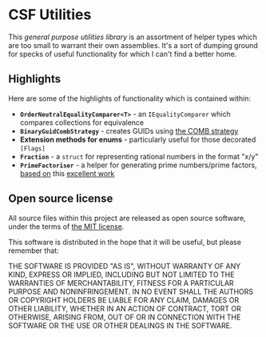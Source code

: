 # CSF Utilities
This *general purpose utilities library* is an assortment of helper types which
are too small to warrant their own assemblies. It's a sort of dumping ground
for specks of useful functionality for which I can't find a better home.

## Highlights
Here are some of the highlights of functionality which is contained within:

* **`OrderNeutralEqualityComparer<T>`** - an `IEqualityComparer` which compares collections for equivalence
* **`BinaryGuidCombStrategy`** - creates GUIDs using [the COMB strategy]
* **Extension methods for enums**  - particularly useful for those decorated `[Flags]`
* **`Fraction`** - a `struct` for representing rational numbers in the format "x/y"
* **`PrimeFactoriser`** - a helper for generating prime numbers/prime factors, [based on] this [excellent work]

[the COMB strategy]: http://www.informit.com/articles/article.aspx?p=25862
[based on]: http://handcraftsman.wordpress.com/2010/09/02/ienumerable-of-prime-numbers-in-csharp/
[excellent work]: http://handcraftsman.wordpress.com/2010/09/02/prime-factorization-in-csharp/

## Open source license
All source files within this project are released as open source software,
under the terms of [the MIT license].

[the MIT license]: http://opensource.org/licenses/MIT

This software is distributed in the hope that it will be useful, but please
remember that:

THE SOFTWARE IS PROVIDED "AS IS", WITHOUT WARRANTY OF ANY KIND, EXPRESS OR
IMPLIED, INCLUDING BUT NOT LIMITED TO THE WARRANTIES OF MERCHANTABILITY,
FITNESS FOR A PARTICULAR PURPOSE AND NONINFRINGEMENT. IN NO EVENT SHALL THE
AUTHORS OR COPYRIGHT HOLDERS BE LIABLE FOR ANY CLAIM, DAMAGES OR OTHER
LIABILITY, WHETHER IN AN ACTION OF CONTRACT, TORT OR OTHERWISE, ARISING FROM,
OUT OF OR IN CONNECTION WITH THE SOFTWARE OR THE USE OR OTHER DEALINGS IN
THE SOFTWARE.
